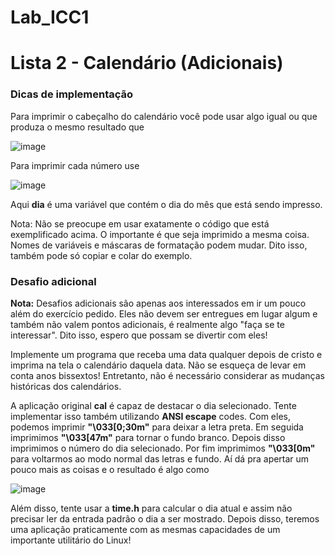 # Lab_ICC1


# Lista 2 - Calendário (Adicionais)
### Dicas de implementação
Para imprimir o cabeçalho do calendário você pode usar algo igual ou que produza o mesmo resultado que

![image](https://github.com/JohanaPizarroL/Lab_ICC1/assets/102596180/0c3e56f2-b194-482d-9ed9-86a0930ee973)

Para imprimir cada número use

![image](https://github.com/JohanaPizarroL/Lab_ICC1/assets/102596180/7cb2f237-2260-47de-87a4-b3099e542852)

Aqui **dia** é uma variável que contém o dia do mês que está sendo impresso.

Nota: Não se preocupe em usar exatamente o código que está exemplificado acima. O importante é que seja imprimido a mesma coisa. Nomes de variáveis e máscaras de formatação podem mudar. Dito isso, também pode só copiar e colar do exemplo.

### Desafio adicional
**Nota:** Desafios adicionais são apenas aos interessados em ir um pouco além do exercício pedido. Eles não devem ser entregues em lugar algum e também não valem pontos adicionais, é realmente algo "faça se te interessar". Dito isso, espero que possam se divertir com eles!

Implemente um programa que receba uma data qualquer depois de cristo e imprima na tela o calendário daquela data. Não se esqueça de levar em conta anos bissextos! Entretanto, não é necessário considerar as mudanças históricas dos calendários.

A aplicação original **cal** é capaz de destacar o dia selecionado. Tente implementar isso também utilizando **ANSI escape** codes. Com eles, podemos imprimir **"\033[0;30m"** para deixar a letra preta. Em seguida imprimimos **"\033[47m"** para tornar o fundo branco. Depois disso imprimimos o número do dia selecionado. Por fim imprimimos **"\033[0m"** para voltarmos ao modo normal das letras e fundo. Aí dá pra apertar um pouco mais as coisas e o resultado é algo como


![image](https://github.com/JohanaPizarroL/Lab_ICC1/assets/102596180/11372813-ed67-4b4e-a5bb-aaa04aaf4514)

Além disso, tente usar a **time.h** para calcular o dia atual e assim não precisar ler da entrada padrão o dia a ser mostrado. Depois disso, teremos uma aplicação praticamente com as mesmas capacidades de um importante utilitário do Linux!

